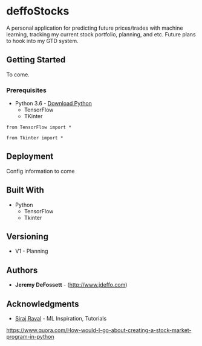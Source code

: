 # deffoStocks

A personal application for predicting future prices/trades with machine learning, tracking my current stock portfolio, planning, and etc.  Future plans to hook into my GTD system.

## Getting Started

To come.

### Prerequisites

* Python 3.6 - [Download Python](http://www.python.org)
  * TensorFlow
  * TKinter

```
from TensorFlow import *
```

```
from Tkinter import *
```

## Deployment

Config information to come

## Built With

* Python
  * TensorFlow
  * Tkinter

## Versioning

* V1 - Planning

## Authors

* **Jeremy DeFossett** - (http://www.jdeffo.com)

## Acknowledgments
* [Siraj Raval](https://www.youtube.com/channel/UCWN3xxRkmTPmbKwht9FuE5A) - ML Inspiration, Tutorials


https://www.quora.com/How-would-I-go-about-creating-a-stock-market-program-in-python
